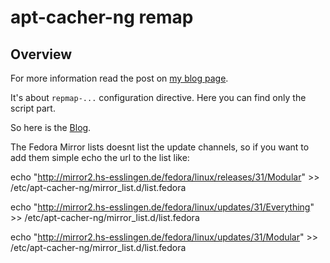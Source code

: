 # apt-cacher-ng remap

## Overview
For more information read the post on [my blog page](http://blog.hudecof.net/posts/2014/08/15/apt-cacher-ng-and-remap.html).

It's about `repmap-...` configuration directive. Here you can find only the script part.

So here is the [Blog](https://web.archive.org/web/20180404031216/http://blog.hudecof.net/posts/2014/08/15/apt-cacher-ng-and-remap.html).

The Fedora Mirror lists doesnt list the update channels, so if you want to add them simple echo the url to the list like:

  echo "http://mirror2.hs-esslingen.de/fedora/linux/releases/31/Modular" >> /etc/apt-cacher-ng/mirror_list.d/list.fedora
  
  echo "http://mirror2.hs-esslingen.de/fedora/linux/updates/31/Everything" >> /etc/apt-cacher-ng/mirror_list.d/list.fedora
  
  echo "http://mirror2.hs-esslingen.de/fedora/linux/updates/31/Modular" >> /etc/apt-cacher-ng/mirror_list.d/list.fedora
